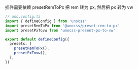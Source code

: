
插件需要依赖 presetRemToPx 把 rem 转为 px, 然后把 px 转为 vw
```ts
// uno.config.ts
import { defineConfig } from 'unocss'
import presetRemToPx from '@unocss/preset-rem-to-px'
import presetPxTovw from 'unocss-present-px-to-vw'

export default defineConfig({
  presets: [
    presetRemToPx(),
    presetPxTovw(),
  ],
})
```